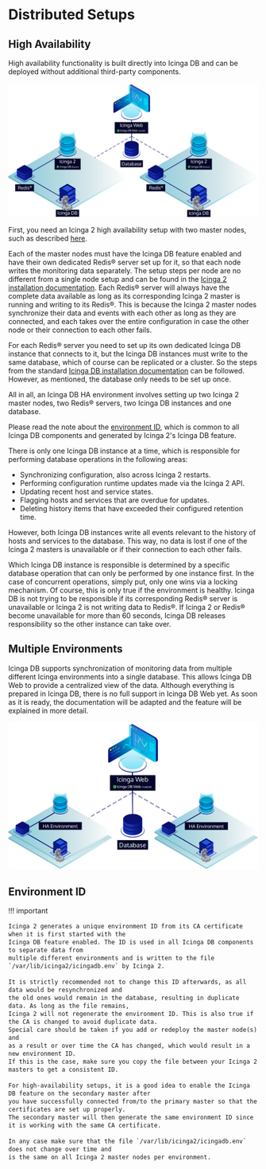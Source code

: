 # Distributed Setups

## High Availability

High availability functionality is built directly into Icinga DB and
can be deployed without additional third-party components.

![Icinga DB HA](images/icingadb-ha.png)

First, you need an Icinga 2 high availability setup with two master nodes, such as described
[here](https://icinga.com/docs/icinga-2/latest/doc/06-distributed-monitoring#high-availability-master-with-agents).

Each of the master nodes must have the Icinga DB feature enabled and
have their own dedicated Redis® server set up for it, so that each node writes the monitoring data separately.
The setup steps per node are no different from a single node setup and can be found in the
[Icinga 2 installation documentation](https://icinga.com/docs/icinga-2/latest/doc/02-installation).
Each Redis® server will always have the complete data available as long as
its corresponding Icinga 2 master is running and writing to its Redis®.
This is because the Icinga 2 master nodes synchronize their data and events with each other as long as
they are connected,
and each takes over the entire configuration in case the other node or their connection to each other fails.

For each Redis® server you need to set up its own dedicated Icinga DB instance that connects to it,
but the Icinga DB instances must write to the same database, which of course can be replicated or a cluster.
So the steps from the standard
[Icinga DB installation documentation](https://icinga.com/docs/icinga-db/latest/doc/02-installation)
can be followed. However, as mentioned, the database only needs to be set up once.

All in all, an Icinga DB HA environment involves setting up two Icinga 2 master nodes, two Redis® servers,
two Icinga DB instances and one database.

Please read the note about the [environment ID](#environment-id),
which is common to all Icinga DB components and generated by Icinga 2's Icinga DB feature.

There is only one Icinga DB instance at a time,
which is responsible for performing database operations in the following areas:

* Synchronizing configuration, also across Icinga 2 restarts.
* Performing configuration runtime updates made via the Icinga 2 API.
* Updating recent host and service states.
* Flagging hosts and services that are overdue for updates.
* Deleting history items that have exceeded their configured retention time.

However, both Icinga DB instances write all events relevant to the history of hosts and services to the database.
This way, no data is lost if one of the Icinga 2 masters is unavailable or if their connection to each other fails.

Which Icinga DB instance is responsible is determined by a specific database operation that
can only be performed by one instance first.
In the case of concurrent operations, simply put, only one wins via a locking mechanism.
Of course, this is only true if the environment is healthy.
Icinga DB is not trying to be responsible if its corresponding Redis® server is unavailable or
Icinga 2 is not writing data to Redis®.
If Icinga 2 or Redis® become unavailable for more than 60 seconds,
Icinga DB releases responsibility so the other instance can take over.

## Multiple Environments

Icinga DB supports synchronization of monitoring data from multiple different Icinga environments into
a single database. This allows Icinga DB Web to provide a centralized view of the data.
Although everything is prepared in Icinga DB, there is no full support in Icinga DB Web yet.
As soon as it is ready, the documentation will be adapted and the feature will be explained in more detail.

![Icinga DB Envs](images/icingadb-envs.png)

## Environment ID

!!! important

    Icinga 2 generates a unique environment ID from its CA certificate when it is first started with the
    Icinga DB feature enabled. The ID is used in all Icinga DB components to separate data from
    multiple different environments and is written to the file `/var/lib/icinga2/icingadb.env` by Icinga 2.

    It is strictly recommended not to change this ID afterwards, as all data would be resynchronized and
    the old ones would remain in the database, resulting in duplicate data. As long as the file remains,
    Icinga 2 will not regenerate the environment ID. This is also true if the CA is changed to avoid duplicate data.
    Special care should be taken if you add or redeploy the master node(s) and
    as a result or over time the CA has changed, which would result in a new environment ID.
    If this is the case, make sure you copy the file between your Icinga 2 masters to get a consistent ID.

    For high-availability setups, it is a good idea to enable the Icinga DB feature on the secondary master after
    you have successfully connected from/to the primary master so that the certificates are set up properly.
    The secondary master will then generate the same environment ID since it is working with the same CA certificate.

    In any case make sure that the file `/var/lib/icinga2/icingadb.env` does not change over time and
    is the same on all Icinga 2 master nodes per environment.
